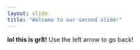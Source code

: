 ```yaml
---
layout: slide
title: "Welcome to our second slide!"
---
```

**lol this is gr8!**
Use the left arrow to go back!

